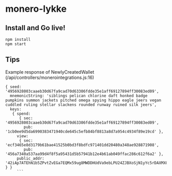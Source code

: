 # monero-lykke

## Install and Go live!
```
npm install
npm start
```

## Tips
Example response of NewlyCreatedWallet (/api/controllers/monerointegrations.js:16)
```
{ seed: '4956928003caaeb30d67fa9cad70d63306fdde35e1aff69127894ff30083ed09',
  mnemonicString: 'siblings pelican chlorine daft honked badge pumpkins summon jackets pitched omega spying hippo eagle jeers vegan cuddled ruling stellar slackens rounded runway ruined silk jeers',
  keys: 
   { spend: 
      { sec: '4956928003caaeb30d67fa9cad70d63306fdde35e1aff69127894ff30083ed09',
        pub: '1cb0ee9d5da6990383471940cde645c5efb84bf8813a8d7a954c4934f89e19cd' },
     view: 
      { sec: 'ecf3465e8d3179b61bae41525b0bd3f8bdfc971401dd20480a348ae928871908',
        pub: '456a7340a537aa99d4f8f5a95431d5b57941b12e4b61ab049ffac286c612f6a2' },
     public_addr: '42iAp7ATEhN1b5ZPvtZvEGa7EQMx59ug8MWDDHUdVa9ebLPU24ZJBXoSjN1yYc5rDAXMXGNkxzb541msKL8ud1gZKN7Rj55' } }
     ```
